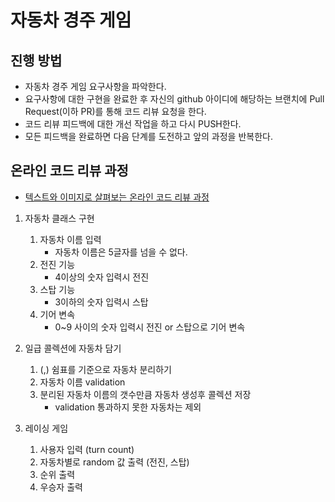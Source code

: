# 자동차 경주 게임
## 진행 방법
* 자동차 경주 게임 요구사항을 파악한다.
* 요구사항에 대한 구현을 완료한 후 자신의 github 아이디에 해당하는 브랜치에 Pull Request(이하 PR)를 통해 코드 리뷰 요청을 한다.
* 코드 리뷰 피드백에 대한 개선 작업을 하고 다시 PUSH한다.
* 모든 피드백을 완료하면 다음 단계를 도전하고 앞의 과정을 반복한다.

## 온라인 코드 리뷰 과정
* [텍스트와 이미지로 살펴보는 온라인 코드 리뷰 과정](https://github.com/next-step/nextstep-docs/tree/master/codereview)


1. 자동차 클래스 구현
    1) 자동차 이름 입력
       - 자동차 이름은 5글자를 넘을 수 없다.
    2) 전진 기능
       - 4이상의 숫자 입력시 전진
    3) 스탑 기능
       - 3이하의 숫자 입력시 스탑
    4) 기어 변속
       - 0~9 사이의 숫자 입력시 전진 or 스탑으로 기어 변속
    
2. 일급 콜렉션에 자동차 담기
   1) (,) 쉼표를 기준으로 자동차 분리하기
   2) 자동차 이름 validation
   3) 분리된 자동차 이름의 갯수만큼 자동차 생성후 콜렉션 저장
      - validation 통과하지 못한 자동차는 제외

3. 레이싱 게임
    1) 사용자 입력 (turn count)
    2) 자동차별로 random 값 출력 (전진, 스탑)
    3) 순위 출력
    4) 우승자 출력
    